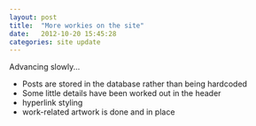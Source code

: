 ```yaml
---
layout: post
title:  "More workies on the site"
date:   2012-10-20 15:45:28
categories: site update
---
```


Advancing slowly...

  * Posts are stored in the database rather than being hardcoded
  * Some little details have been worked out in the header
  * hyperlink styling
  * work-related artwork is done and in place